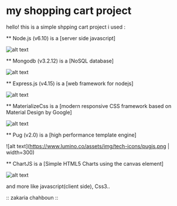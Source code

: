# my shopping cart project

hello! this is a simple shpping cart project
i used :

** Node.js (v6.10) is a [server side javascript]

![alt text](https://www.compteepargneco2.com/wp-content/uploads/2015/06/prize-node.js_.png)

** Mongodb (v3.2.12) is a [NoSQL database]

![alt text](http://www.lafabriquedecode.com/blog/wp-content/uploads/2013/04/mongo_logo.png)

** Express.js (v4.15) is a [web framework for nodejs]

![alt text](http://madisonabshire.com/img/tech-svg/Express.png)

** MaterializeCss is a [modern responsive CSS framework based on Material Design by Google]

![alt text](http://jugid.fr/wp-content/uploads/2016/03/materialize-logo.png)

** Pug (v2.0) is a [high performance template engine]

![alt text](https://www.lumino.co/assets/img/tech-icons/pugjs.png | width=300)

** ChartJS is a [Simple HTML5 Charts using the canvas element]

![alt text](http://www.chartjs.org/img/chartjs-logo.svg)


and more like javascript(client side), Css3..

:: zakaria chahboun ::
